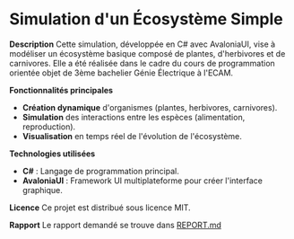 # Simulation d'un Écosystème Simple

**Description**
Cette simulation, développée en C# avec AvaloniaUI, vise à modéliser un écosystème basique composé de plantes, d'herbivores et de carnivores. Elle a été réalisée dans le cadre du cours de programmation orientée objet de 3ème bachelier Génie Électrique à l'ECAM.

**Fonctionnalités principales**
* **Création dynamique** d'organismes (plantes, herbivores, carnivores).
* **Simulation** des interactions entre les espèces (alimentation, reproduction).
* **Visualisation** en temps réel de l'évolution de l'écosystème.

**Technologies utilisées**
* **C#** : Langage de programmation principal.
* **AvaloniaUI** : Framework UI multiplateforme pour créer l'interface graphique.

**Licence**
Ce projet est distribué sous licence MIT.

**Rapport**
Le rapport demandé se trouve dans [REPORT.md](./REPORT.md)
